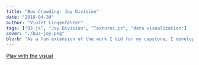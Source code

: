 ```yaml
---
title: "Bus Crowding: Joy Division"
date: "2019-04-30"
author: "Violet Lingenfelter"
tags: ["D3.js", "Joy Division", "Textures.js", "data visualization"]
cover: "./bus-joy.png"
blurb: "As a fun extension of the work I did for my capstone, I developed this visualization method inspired by Joy Division's iconic Unknown Pleasures album cover"
---
```


[Play with the visual](https://www.violetlingenfelter.com/bus-division/)
